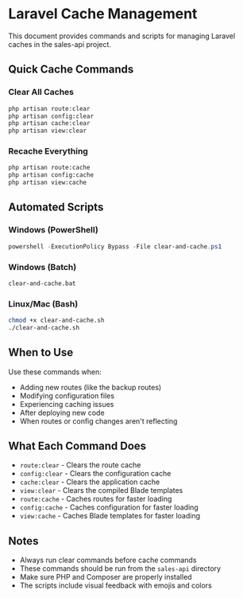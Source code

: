 # Laravel Cache Management

This document provides commands and scripts for managing Laravel caches in the sales-api project.

## Quick Cache Commands

### Clear All Caches
```bash
php artisan route:clear
php artisan config:clear
php artisan cache:clear
php artisan view:clear
```

### Recache Everything
```bash
php artisan route:cache
php artisan config:cache
php artisan view:cache
```

## Automated Scripts

### Windows (PowerShell)
```powershell
powershell -ExecutionPolicy Bypass -File clear-and-cache.ps1
```

### Windows (Batch)
```cmd
clear-and-cache.bat
```

### Linux/Mac (Bash)
```bash
chmod +x clear-and-cache.sh
./clear-and-cache.sh
```

## When to Use

Use these commands when:
- Adding new routes (like the backup routes)
- Modifying configuration files
- Experiencing caching issues
- After deploying new code
- When routes or config changes aren't reflecting

## What Each Command Does

- `route:clear` - Clears the route cache
- `config:clear` - Clears the configuration cache
- `cache:clear` - Clears the application cache
- `view:clear` - Clears the compiled Blade templates
- `route:cache` - Caches routes for faster loading
- `config:cache` - Caches configuration for faster loading
- `view:cache` - Caches Blade templates for faster loading

## Notes

- Always run clear commands before cache commands
- These commands should be run from the `sales-api` directory
- Make sure PHP and Composer are properly installed
- The scripts include visual feedback with emojis and colors 
